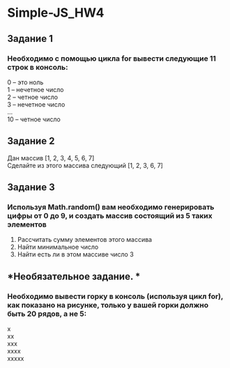 # Simple-JS_HW4
## Задание 1
### Необходимо с помощью цикла for вывести следующие 11 строк в консоль:</br>
0 – это ноль</br>
1 – нечетное число</br>
2 – четное число</br>
3 – нечетное число</br>
…</br>
10 – четное число</br>

## Задание 2
Дан массив [1, 2, 3, 4, 5, 6, 7]</br>
Сделайте из этого массива следующий [1, 2, 3, 6, 7]</br>

## Задание 3
### Используя Math.random() вам необходимо генерировать цифры от 0 до 9, и создать массив состоящий из 5 таких элементов
1. Рассчитать сумму элементов этого массива</br>
2. Найти минимальное число</br>
3. Найти есть ли в этом массиве число 3</br>

## *Необязательное задание. *
### Необходимо вывести горку в консоль (используя цикл for), как показано на рисунке, только у вашей горки должно быть 20 рядов, а не 5:

x</br>
xx</br>
xxx</br>
xxxx</br>
xxxxx</br>
